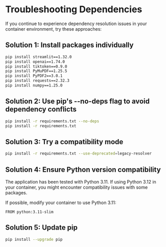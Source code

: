 # Troubleshooting Dependencies

If you continue to experience dependency resolution issues in your container environment, try these approaches:

## Solution 1: Install packages individually
```bash
pip install streamlit==1.32.0
pip install openai==1.74.0
pip install tiktoken==0.9.0
pip install PyMuPDF==1.25.5
pip install PyPDF2==3.0.1
pip install requests==2.32.3
pip install numpy==1.25.0
```

## Solution 2: Use pip's --no-deps flag to avoid dependency conflicts
```bash
pip install -r requirements.txt --no-deps
pip install -r requirements.txt
```

## Solution 3: Try a compatibility mode
```bash
pip install -r requirements.txt --use-deprecated=legacy-resolver
```

## Solution 4: Ensure Python version compatibility
The application has been tested with Python 3.11. If using Python 3.12 in your container, you might encounter compatibility issues with some packages.

If possible, modify your container to use Python 3.11:
```
FROM python:3.11-slim
```

## Solution 5: Update pip
```bash
pip install --upgrade pip
``` 